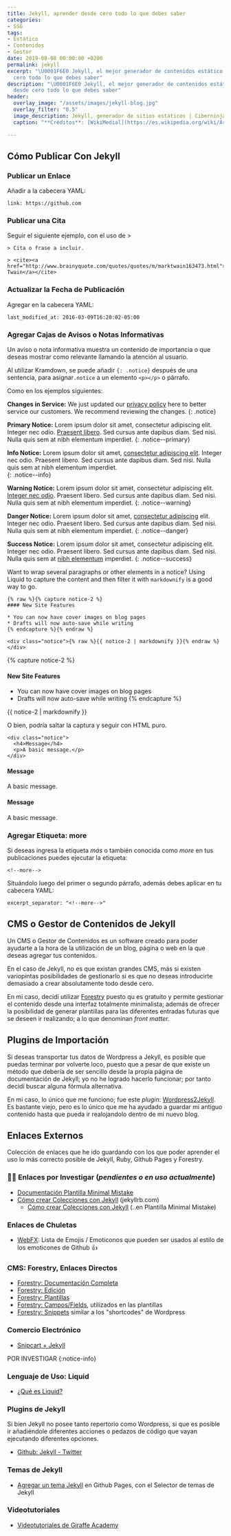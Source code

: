 ```yaml
---
title: Jekyll, aprender desde cero todo lo que debes saber
categories:
- SSG
tags:
- Estático
- Contenidos
- Gestor
date: 2019-08-08 00:00:00 +0200
permalink: jekyll
excerpt: "\U0001F6E0 Jekyll, el mejor generador de contenidos estático. Aprende desde
  cero todo lo que debes saber"
description: "\U0001F6E0 Jekyll, el mejor generador de contenidos estático. Aprende
  desde cero todo lo que debes saber"
header:
  overlay_image: "/assets/images/jekyll-blog.jpg"
  overlay_filter: "0.5"
  image_description: Jekyll, generador de sitios estáticos | Ciberninjas
  caption: "**Créditos**: [WikiMedial](https://es.wikipedia.org/wiki/Archivo:Jekyll_(software)_Logo.png)"

---
```

## Cómo Publicar Con Jekyll

### Publicar un Enlace

Añadir a la cabecera YAML:

    link: https://github.com

### Publicar una Cita

Seguir el siguiente ejemplo, con el uso de >

    > Cita o frase a incluir.
    
    > <cite><a href="http://www.brainyquote.com/quotes/quotes/m/marktwain163473.html">Mark Twain</a></cite>

### Actualizar la Fecha de Publicación

Agregar en la cabecera YAML:

    last_modified_at: 2016-03-09T16:20:02-05:00

### Agregar Cajas de Avisos o Notas Informativas

Un aviso o nota informativa muestra un contenido de importancia o que deseas mostrar como relevante llamando la atención al usuario.

Al utilizar Kramdown, se puede añadir `{: .notice}` después de una sentencia, para asignar`.notice` a un elemento  `<p></p>` o párrafo.

Como en los ejemplos siguientes:

**Changes in Service:** We just updated our [privacy policy](#) here to better service our customers. We recommend reviewing the changes. {: .notice}

**Primary Notice:** Lorem ipsum dolor sit amet, consectetur adipiscing elit. Integer nec odio. [Praesent libero](#). Sed cursus ante dapibus diam. Sed nisi. Nulla quis sem at nibh elementum imperdiet. {: .notice--primary}

**Info Notice:** Lorem ipsum dolor sit amet, [consectetur adipiscing elit](#). Integer nec odio. Praesent libero. Sed cursus ante dapibus diam. Sed nisi. Nulla quis sem at nibh elementum imperdiet.  
{: .notice--info}

**Warning Notice:** Lorem ipsum dolor sit amet, consectetur adipiscing elit. [Integer nec odio](#). Praesent libero. Sed cursus ante dapibus diam. Sed nisi. Nulla quis sem at nibh elementum imperdiet. {: .notice--warning}

**Danger Notice:** Lorem ipsum dolor sit amet, [consectetur adipiscing](#) elit. Integer nec odio. Praesent libero. Sed cursus ante dapibus diam. Sed nisi. Nulla quis sem at nibh elementum imperdiet. {: .notice--danger}

**Success Notice:** Lorem ipsum dolor sit amet, consectetur adipiscing elit. Integer nec odio. Praesent libero. Sed cursus ante dapibus diam. Sed nisi. Nulla quis sem at [nibh elementum](#) imperdiet. {: .notice--success}

Want to wrap several paragraphs or other elements in a notice? Using Liquid to capture the content and then filter it with `markdownify` is a good way to go.

    {% raw %}{% capture notice-2 %}
    #### New Site Features
    
    * You can now have cover images on blog pages
    * Drafts will now auto-save while writing
    {% endcapture %}{% endraw %}
    
    <div class="notice">{% raw %}{{ notice-2 | markdownify }}{% endraw %}</div>

{% capture notice-2 %}

#### New Site Features

* You can now have cover images on blog pages
* Drafts will now auto-save while writing {% endcapture %}

<div class="notice"> {{ notice-2 | markdownify }} </div>

O bien, podría saltar la captura y seguir con HTML puro.

    <div class="notice">
      <h4>Message</h4>
      <p>A basic message.</p>
    </div>

<div class="notice"> <h4>Message</h4> <p>A basic message.</p> </div>

<div class="notice--success"> <h4>Message</h4> <p>A basic message.</p> </div>

### Agregar Etiqueta: more

Si deseas ingresa la etiqueta _más_ o también conocida como _more_ en tus publicaciones puedes ejecutar la etiqueta:

    <!--more-->

Situándolo luego del primer o segundo párrafo, además debes aplicar en tu cabecera YAML:

    excerpt_separator: "<!--more-->"

## CMS o Gestor de Contenidos de Jekyll

Un CMS o Gestor de Contenidos es un software creado para poder ayudarte a la hora de la utilización de un blog, página o web en la que deseas agregar tus contenidos.

En el caso de Jekyll, no es que existan grandes CMS, más si existen variopintas posibilidades de gestionarlo si es que no deseas introducirte demasiado a crear absolutamente todo desde cero.

En mi caso, decidí utilizar [Forestry](https://www.forestry.io) puesto qu es gratuito y permite gestionar el contenido desde una interfaz totalmente minimalista; además de ofrecer la posibilidad de generar plantillas para las diferentes entradas futuras que se deseen ir realizando; a lo que denominan _front matter._

## Plugins de Importación

Si deseas transportar tus datos de Wordpress a Jekyll, es posible que puedas terminar por volverte loco, puesto que a pesar de que existe un método que debería de ser sencillo desde la propia página de documentación de Jekyll; yo no he logrado hacerlo funcionar; por tanto decidí buscar alguna fórmula alternativa.

En mi caso, lo único que me funciono; fue este _plugin_: [Wordpress2Jekyll](https://github.com/FablabLannion/wordpress2jekyll). Es bastante viejo, pero es lo único que me ha ayudado a guardar mi antiguo contenido hasta que pueda ir realojandolo dentro de mi nuevo blog.

## Enlaces Externos

Colección de enlaces que he ido guardando con los que poder aprender el uso lo más correcto posible de Jekyll, Ruby, Github Pages y Forestry.

### 🕵️‍♂️ Enlaces por Investigar (_pendientes o en uso actualmente_)

* [Documentación Plantilla Minimal Mistake](https://mmistakes.github.io/minimal-mistakes/docs/quick-start-guide "Documentación de la plantilla Minimal Mistake para Jekyll, paso a paso todas las pautas para su funcionamiento")
* [Cómo crear Colecciones con Jekyll](https://jekyllrb.com/docs/collections "Crear colecciones con Jekyll") (jekyllrb.com)
	* [Cómo crear Colecciones con Jekyll](https://mmistakes.github.io/minimal-mistakes/docs/layouts/#layout-collection "Cómo crear el layout o plantilla necesarios para generar colecciones de múltiples elementos dentro de Jekyll con la plantilla Minimal Mistake") (..en Plantilla Minimal Mistake)

### Enlaces de Chuletas

* [WebFX](https://www.webfx.com/tools/emoji-cheat-sheet/ "Chuleta de todos los emoticonos suportados dentro de la Gema de Ruby Gemoji "): Lista de Emojis / Emoticonos que pueden ser usados al estilo de los emoticones de Github :+1:

### CMS: Forestry, Enlaces Directos

* [Forestry: Documentación Completa](https://forestry.io/docs/welcome "Forestry: Documentación Completa")
* [Forestry: Edición](https://forestry.io/docs/editing "Forestry: Edición")
* [Forestry: Plantillas](https://forestry.io/docs/settings/front-matter-templates "Forestry: Plantillas")
* [Forestry: Campos/Fields](https://forestry.io/docs/settings/fields/#text "Campos/Fields, utilizados en las plantillas de Forestry "), utilizados en las plantillas
* [Forestry: Snippets](https://forestry.io/docs/settings/snippets "Forestry: Snippets") similar a los "shortcodes" de Wordpress

### Comercio Electrónico

* [Snipcart + Jekyll](https://snipcart.com/blog/static-site-e-commerce-part-2-integrating-snipcart-with-jekyll "Snipcart, es un pequeño sistema de getión de comercios electrónicos que permite generar una tienda online estática")

POR INVESTIGAR
{:notice-info}

### Lenguaje de Uso: Liquid

* [¿Qué es Liquid?](https://shopify.github.io/liquid "Lenguaje generador de plantillas; seguro y orientado al cliente para aplicaciones web flexibles.")

### Plugins de Jekyll

Si bien Jekyll no posee tanto repertorio como Wordpress, si que es posible ir añadiéndole diferentes acciones o pedazos de código que vayan ejecutando diferentes opciones.

* [Github: Jekyll - Twitter](https://github.com/rob-murray/jekyll-twitter-plugin "Plugin que permite trabajar a la API de Twitter desde Jekyll")

### Temas de Jekyll

* [Agregar un tema Jekyll](https://help.github.com/en/articles/adding-a-jekyll-theme-to-your-github-pages-site-with-the-jekyll-theme-chooser "Agregar un tema o plantilla a tu página web creada con Jekyll y las Páginas de Github") en Github Pages, con el Selector de temas de Jekyll

### Videotutoriales

* [Videotutoriales de Giraffe Academy](https://jekyllrb.com/tutorials/video-walkthroughs "Videotutoriales en inglés sobre Jekyll paso a paso")